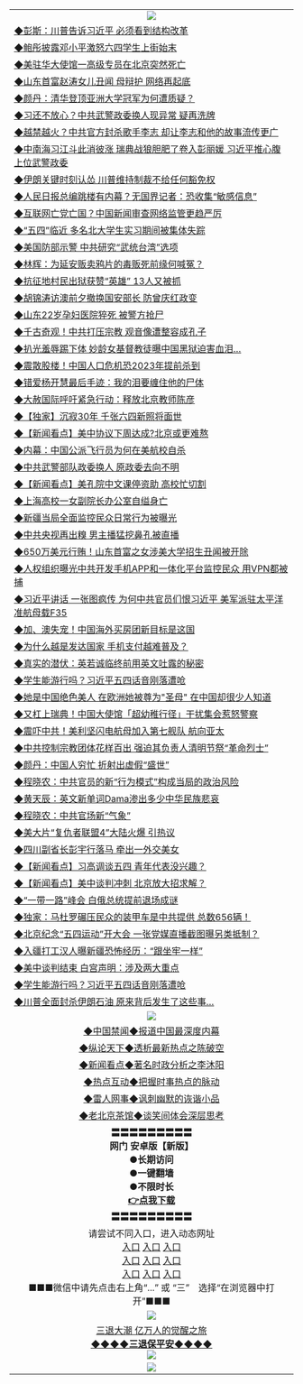 <table>
  <tr>
    <td align=center><img src="https://github.com/gyhhx/image-upload/blob/master/3.jpg" /></td>
  </tr>
  <tr>
<td align=left>
<a href="https://ctbtfdoocixoa.global.ssl.fastly.net/oo.aspx?name=c1033885&key=ofejcfaxcltk&from=gy">◆彭斯：川普告诉习近平 必须看到结构改革</a><br/></td>
  </tr>
  <tr>
<td align=left>
<a href="https://ctbtfdoocixoa.global.ssl.fastly.net/oo.aspx?name=c1033937&key=ofejcfaxcltk&from=gy">◆鲍彤披露邓小平激怒六四学生上街始末</a><br/></td>
 </tr>
  <tr>
<td align=left>
<a href="http://ctbtfdoocixoa.global.ssl.fastly.net/oo.aspx?name=c1033855&key=ofejcfaxcltk&from=gy">◆美驻华大使馆一高级专员在北京突然死亡</a><br/></td>
 </tr>
   <tr>
<td align=left>
<a href="http://ctbtfdoocixoa.global.ssl.fastly.net/oo.aspx?name=c1033917&key=ofejcfaxcltk&from=gy">◆山东首富赵涛女儿丑闻 母辩护 网络再起底</a><br/></td>
   </tr> 
  <tr>
<td align=left>
<a href="http://ctbtfdoocixoa.global.ssl.fastly.net/oo.aspx?name=c1033900&key=ofejcfaxcltk&from=gy">◆颜丹：清华登顶亚洲大学冠军为何遭质疑？</a><br/></td>
  </tr> 
 <tr>
<td align=left>
<a href="http://ctbtfdoocixoa.global.ssl.fastly.net/oo.aspx?name=c1033955&key=ofejcfaxcltk&from=gy">◆习还不放心？中共武警政委换人现异常 疑再洗牌</a><br/>
</td>
   </tr>
 <tr>
<td align=left>
<a href="http://ctbtfdoocixoa.global.ssl.fastly.net/oo.aspx?name=c1033804&key=ofejcfaxcltk&from=gy">◆越禁越火？中共官方封杀歌手李志 却让李志和他的故事流传更广</a><br/>
</td>
   </tr>
 <tr>
<td align=left>
<a href="http://ctbtfdoocixoa.global.ssl.fastly.net/oo.aspx?name=c1033854&key=ofejcfaxcltk&from=gy">◆中南海习江斗此消彼涨 瑞典战狼胆肥了卷入彭丽媛 习近平推心腹上位武警政委</a><br/></td>
  </tr>
  <tr>
<td align=left>
<a href="http://ctbtfdoocixoa.global.ssl.fastly.net/oo.aspx?name=c1033928&key=ofejcfaxcltk&from=gy">◆伊朗关键时刻认怂 川普维持制裁不给任何豁免权</a><br/></td>
 </tr>
   <tr>
<td align=left>
<a href="http://ctbtfdoocixoa.global.ssl.fastly.net/oo.aspx?name=c1033807&key=ofejcfaxcltk&from=gy">◆人民日报总编跳楼有内幕？无国界记者：恐收集“敏感信息”</a><br/>
</td>
   </tr>
 <tr>
<td align=left>
<a href="http://ctbtfdoocixoa.global.ssl.fastly.net/oo.aspx?name=c1033943&key=ofejcfaxcltk&from=gy">◆互联网亡党亡国？中国新闻审查网络监管更趋严厉</a><br/></td>
  </tr>
  <tr>
<td align=left>
<a href="http://ctbtfdoocixoa.global.ssl.fastly.net/oo.aspx?name=c1033792&key=ofejcfaxcltk&from=gy">◆“五四”临近 多名北大学生实习期间被集体失踪</a><br/></td>
 </tr>
  <tr>
<td align=left>
<a href="http://ctbtfdoocixoa.global.ssl.fastly.net/oo.aspx?name=c1033866&key=ofejcfaxcltk&from=gy">◆美国防部示警 中共研究“武统台湾”选项</a><br/></td>
 </tr>
   <tr>
<td align=left>
<a href="http://ctbtfdoocixoa.global.ssl.fastly.net/oo.aspx?name=c1033918&key=ofejcfaxcltk&from=gy">◆林辉：为延安贩卖鸦片的毒贩死前缘何喊冤？</a><br/></td>
   </tr> 
  <tr>
<td align=left>
<a href="http://ctbtfdoocixoa.global.ssl.fastly.net/oo.aspx?name=c1033899&key=ofejcfaxcltk&from=gy">◆抗征地村民出狱获赞“英雄” 13人又被抓</a><br/></td>
  </tr> 
 <tr>
<td align=left>
<a href="http://ctbtfdoocixoa.global.ssl.fastly.net/oo.aspx?name=c1033823&key=ofejcfaxcltk&from=gy">◆胡锦涛访澳前夕撤换国安部长 防曾庆红政变</a><br/>
</td>
   </tr>
 <tr>
<td align=left>
<a href="http://ctbtfdoocixoa.global.ssl.fastly.net/oo.aspx?name=c1033731&key=ofejcfaxcltk&from=gy">◆山东22岁孕妇医院猝死 被警方抢尸</a><br/>
</td>
   </tr>
 <tr>
<td align=left>
<a href="http://ctbtfdoocixoa.global.ssl.fastly.net/oo.aspx?name=c1033842&key=ofejcfaxcltk&from=gy">◆千古奇观！中共打压宗教 观音像遭整容成孔子</a><br/></td>
  </tr>
  <tr>
<td align=left>
<a href="http://ctbtfdoocixoa.global.ssl.fastly.net/oo.aspx?name=c1033891&key=ofejcfaxcltk&from=gy">◆扒光羞辱踢下体 妙龄女基督教徒曝中国黑狱迫害血泪…</a><br/></td>
 </tr>
   <tr>
<td align=left>
<a href="http://ctbtfdoocixoa.global.ssl.fastly.net/oo.aspx?name=c1033881&key=ofejcfaxcltk&from=gy">◆震散股楼！中国人口危机恐2023年提前杀到</a><br/>
</td>
   </tr>
 <tr>
<td align=left>
<a href="http://ctbtfdoocixoa.global.ssl.fastly.net/oo.aspx?name=c1033959&key=ofejcfaxcltk&from=gy">◆错爱杨开慧最后手迹：我的泪要缠住他的尸体</a><br/>
</td>
   </tr>
<tr>
<td align=left>
<a href="https://ctbtfdoocixoa.global.ssl.fastly.net/oo.aspx?name=c1033912&key=ofejcfaxcltk&from=gy">◆大赦国际呼吁紧急行动：释放北京教师陈彦</a><br/>
</td>       
  <tr>
<td align=left>
<a href="https://ctbtfdoocixoa.global.ssl.fastly.net/oo.aspx?name=c1033645&key=ofejcfaxcltk&from=gy">◆【独家】沉寂30年 千张六四新照将面世</a><br/></td>
  </tr>
  <tr>
<td align=left>
<a href="https://ctbtfdoocixoa.global.ssl.fastly.net/oo.aspx?name=c1033639&key=ofejcfaxcltk&from=gy">◆【新闻看点】美中协议下周达成?北京或更难熬</a><br/></td>
 </tr>
  <tr>
<td align=left>
<a href="http://ctbtfdoocixoa.global.ssl.fastly.net/oo.aspx?name=c1033548&key=ofejcfaxcltk&from=gy">◆内幕：中国公派飞行员为何在美航校自杀</a><br/></td>
 </tr>
   <tr>
<td align=left>
<a href="http://ctbtfdoocixoa.global.ssl.fastly.net/oo.aspx?name=c1033640&key=ofejcfaxcltk&from=gy">◆中共武警部队政委换人 原政委去向不明</a><br/></td>
   </tr> 
  <tr>
<td align=left>
<a href="http://ctbtfdoocixoa.global.ssl.fastly.net/oo.aspx?name=c1033644&key=ofejcfaxcltk&from=gy">◆【新闻看点】美孔院中文课停资助 高校忙切割</a><br/></td>
  </tr> 
 <tr>
<td align=left>
<a href="http://ctbtfdoocixoa.global.ssl.fastly.net/oo.aspx?name=c1033593&key=ofejcfaxcltk&from=gy">◆上海高校一女副院长办公室自缢身亡</a><br/>
</td>
   </tr>
 <tr>
<td align=left>
<a href="http://ctbtfdoocixoa.global.ssl.fastly.net/oo.aspx?name=c1033672&key=ofejcfaxcltk&from=gy">◆新疆当局全面监控民众日常行为被曝光</a><br/>
</td>
   </tr>
 <tr>
<td align=left>
<a href="http://ctbtfdoocixoa.global.ssl.fastly.net/oo.aspx?name=c1033632&key=ofejcfaxcltk&from=gy">◆中共央视再出糗 男主播猛挖鼻孔被直播</a><br/></td>
  </tr>
  <tr>
<td align=left>
<a href="http://ctbtfdoocixoa.global.ssl.fastly.net/oo.aspx?name=c1033656&key=ofejcfaxcltk&from=gy">◆650万美元行贿！山东首富之女涉美大学招生丑闻被开除</a><br/></td>
 </tr>
   <tr>
<td align=left>
<a href="http://ctbtfdoocixoa.global.ssl.fastly.net/oo.aspx?name=c1033549&key=ofejcfaxcltk&from=gy">◆人权组织曝光中共开发手机APP和一体化平台监控民众 用VPN都被捕</a><br/>
</td>
   </tr>
 <tr>
<td align=left>
<a href="http://ctbtfdoocixoa.global.ssl.fastly.net/oo.aspx?name=c1033590&key=ofejcfaxcltk&from=gy">◆习近平讲话 一张图疯传 为何中共官员们恨习近平 美军派驻太平洋准航母载F35</a><br/></td>
  </tr>
  <tr>
<td align=left>
<a href="http://ctbtfdoocixoa.global.ssl.fastly.net/oo.aspx?name=c1033611&key=ofejcfaxcltk&from=gy">◆加、澳失宠！中国海外买房团新目标是这国</a><br/></td>
 </tr>
  <tr>
<td align=left>
<a href="http://ctbtfdoocixoa.global.ssl.fastly.net/oo.aspx?name=c1033669&key=ofejcfaxcltk&from=gy">◆为什么越是发达国家 手机支付越难普及？</a><br/></td>
 </tr>
   <tr>
<td align=left>
<a href="http://ctbtfdoocixoa.global.ssl.fastly.net/oo.aspx?name=c1033518&key=ofejcfaxcltk&from=gy">◆真实的潜伏：英若诚临终前用英文吐露的秘密</a><br/></td>
   </tr> 
  <tr>
<td align=left>
<a href="http://ctbtfdoocixoa.global.ssl.fastly.net/oo.aspx?name=c1033316&key=ofejcfaxcltk&from=gy">◆学生能游行吗？习近平五四话音刚落遭呛</a><br/></td>
  </tr> 
 <tr>
<td align=left>
<a href="http://ctbtfdoocixoa.global.ssl.fastly.net/oo.aspx?name=c1033569&key=ofejcfaxcltk&from=gy">◆她是中国绝色美人 在欧洲她被尊为"圣母" 在中国却很少人知道</a><br/>
</td>
   </tr>
 <tr>
<td align=left>
<a href="http://ctbtfdoocixoa.global.ssl.fastly.net/oo.aspx?name=c1033626&key=ofejcfaxcltk&from=gy">◆又杠上瑞典！中国大使馆「超幼稚行径」干扰集会惹怒警察</a><br/>
</td>
   </tr>
 <tr>
<td align=left>
<a href="http://ctbtfdoocixoa.global.ssl.fastly.net/oo.aspx?name=c1033624&key=ofejcfaxcltk&from=gy">◆震吓中共！美利坚闪电航母加入第七舰队 航向亚太</a><br/></td>
  </tr>
  <tr>
<td align=left>
<a href="http://ctbtfdoocixoa.global.ssl.fastly.net/oo.aspx?name=c1033586&key=ofejcfaxcltk&from=gy">◆中共控制宗教团体花样百出 强迫其负责人清明节祭“革命烈士”</a><br/></td>
 </tr>
   <tr>
<td align=left>
<a href="http://ctbtfdoocixoa.global.ssl.fastly.net/oo.aspx?name=c1033658&key=ofejcfaxcltk&from=gy">◆颜丹：中国人穷忙 折射出虚假“盛世”</a><br/>
</td>
   </tr>
 <tr>
<td align=left>
<a href="http://ctbtfdoocixoa.global.ssl.fastly.net/oo.aspx?name=c1033587&key=ofejcfaxcltk&from=gy">◆程晓农：中共官员的新“行为模式”构成当局的政治风险</a><br/>
</td>
   </tr>
<tr>
<td align=left>
<a href="https://ctbtfdoocixoa.global.ssl.fastly.net/oo.aspx?name=c1033655&key=ofejcfaxcltk&from=gy">◆黄天辰：英文新单词Dama渗出多少中华民族悲哀</a><br/>
</td>       
  <tr>
<td align=left>
<a href="https://ctbtfdoocixoa.global.ssl.fastly.net/oo.aspx?name=c1033242&key=ofejcfaxcltk&from=gy">◆程晓农：中共官场新“气象”</a><br/></td>
  </tr>
  <tr>
<td align=left>
<a href="https://ctbtfdoocixoa.global.ssl.fastly.net/oo.aspx?name=c1033375&key=ofejcfaxcltk&from=gy">◆美大片“复仇者联盟4”大陆火爆 引热议</a><br/></td>
 </tr>
  <tr>
<td align=left>
<a href="http://ctbtfdoocixoa.global.ssl.fastly.net/oo.aspx?name=c1033417&key=ofejcfaxcltk&from=gy">◆四川副省长彭宇行落马 牵出一外交美女</a><br/></td>
 </tr>
   <tr>
<td align=left>
<a href="http://ctbtfdoocixoa.global.ssl.fastly.net/oo.aspx?name=c1033380&key=ofejcfaxcltk&from=gy">◆【新闻看点】习高调谈五四 青年代表没兴趣？</a><br/></td>
   </tr> 
  <tr>
<td align=left>
<a href="http://ctbtfdoocixoa.global.ssl.fastly.net/oo.aspx?name=c1033358&key=ofejcfaxcltk&from=gy">◆【新闻看点】美中谈判冲刺 北京放大招求解？</a><br/></td>
  </tr> 
 <tr>
<td align=left>
<a href="http://ctbtfdoocixoa.global.ssl.fastly.net/oo.aspx?name=c1033416&key=ofejcfaxcltk&from=gy">◆“一带一路”峰会 白俄总统提前退场成谜</a><br/>
</td>
   </tr>
 <tr>
<td align=left>
<a href="http://ctbtfdoocixoa.global.ssl.fastly.net/oo.aspx?name=c1033334&key=ofejcfaxcltk&from=gy">◆独家：马杜罗碾压民众的装甲车是中共提供 总数656辆！</a><br/>
</td>
   </tr>
 <tr>
<td align=left>
<a href="http://ctbtfdoocixoa.global.ssl.fastly.net/oo.aspx?name=c1033286&key=ofejcfaxcltk&from=gy">◆北京纪念“五四运动”开大会 一张党媒直播截图曝另类抵制？</a><br/></td>
  </tr>
  <tr>
<td align=left>
<a href="http://ctbtfdoocixoa.global.ssl.fastly.net/oo.aspx?name=c1033112&key=ofejcfaxcltk&from=gy">◆入疆打工汉人曝新疆恐怖经历：“跟坐牢一样”</a><br/></td>
 </tr>
   <tr>
<td align=left>
<a href="http://ctbtfdoocixoa.global.ssl.fastly.net/oo.aspx?name=c1033335&key=ofejcfaxcltk&from=gy">◆美中谈判结束 白宫声明：涉及两大重点</a><br/>
</td>
   </tr>
 <tr>
<td align=left>
<a href="http://ctbtfdoocixoa.global.ssl.fastly.net/oo.aspx?name=c1033316&key=ofejcfaxcltk&from=gy">◆学生能游行吗？习近平五四话音刚落遭呛</a><br/></td>
  </tr>
  <tr>
<td align=left>
<a href="http://ctbtfdoocixoa.global.ssl.fastly.net/oo.aspx?name=c1033339&key=ofejcfaxcltk&from=gy">◆川普全面封杀伊朗石油 原来背后发生了这些事…</a><br/></td>
 </tr>
  <tr>
    <td align=center><img src="https://github.com/gyhhx/image-upload/blob/master/2.jpg" /></td>
  </tr>
  <tr>
  <td align=center>
<a href="http://ctbtfdoocixoa.global.ssl.fastly.net/oo.aspx?name=c816860&key=ofejcfaxcltk&from=gy&tag=99733110">◆中国禁闻◆报道中国最深度内幕</a><br/>
   </tr>
  <tr>
     <td align=center>
<a href="http://ctbtfdoocixoa.global.ssl.fastly.net/oo.aspx?name=c816855&key=ofejcfaxcltk&from=gy&tag=997110">◆纵论天下◆透析最新热点之陈破空</a><br/>
   </tr>
   <tr>
      <td align=center>
<a href="http://ctbtfdoocixoa.global.ssl.fastly.net/oo.aspx?name=c838308&key=ofejcfaxcltk&from=gy&tag=9973110">◆新闻看点◆著名时政分析之李沐阳</a><br/>
   </tr>
   <tr>
     <td align=center>
<a href="http://ctbtfdoocixoa.global.ssl.fastly.net/oo.aspx?name=c816852&key=ofejcfaxcltk&from=gy&tag=9733110">◆热点互动◆把握时事热点的脉动</a><br/>
   </tr>
   <tr>
      <td align=center>
<a href="http://ctbtfdoocixoa.global.ssl.fastly.net/oo.aspx?name=c816694&key=ofejcfaxcltk&from=gy&tag=93310">◆雷人网事◆讽刺幽默的诙谐小品</a><br/>
   </tr>
   <tr>
    <td align=center>
<a href="http://ctbtfdoocixoa.global.ssl.fastly.net/oo.aspx?name=c816650&key=ofejcfaxcltk&from=gy&tag=9973110">◆老北京茶馆◆谈笑间体会深层思考</a><br/>
   </tr>
   <tr>
    <td align=center>
 <b>〓〓〓〓〓〓〓〓〓<br/>网门 安卓版【新版】<br/> ●长期访问<br/> ●一键翻墙<br/>  ●不限时长<br/> 
 <a href="https://share.weiyun.com/5t5Ch7c">👉<b>点我下载</a><br/>〓〓〓〓〓〓〓〓〓<br/>
    </td>
    </tr>
   <tr>
    <td align=center>请尝试不同入口，进入动态网址<br/>
      <a href="https://s3.us-east-2.amazonaws.com/ogateo/show.htm">入口</a>
      <a href="https://s3.ca-central-1.amazonaws.com/ogatec/show.htm">入口</a>
      <a href="https://s3.ap-southeast-2.amazonaws.com/ogatey/show.htm">入口</a><br/>
      <a href="https://s3.ap-northeast-2.amazonaws.com/ogates/show.htm">入口</a>
      <a href="https://s3.eu-central-1.amazonaws.com/ogatef/show.htm">入口</a>
      <a href="https://s3.ap-south-1.amazonaws.com/ogatem/show.htm">入口</a><br/>
      <a href="https://s3-us-west-1.amazonaws.com/ogaten/show.htm">入口</a>
      <a href="https://s3.eu-west-2.amazonaws.com/ogatel/show.htm">入口</a>
      <a href="https://s3.ap-northeast-1.amazonaws.com/ogatet/show.htm">入口</a><br/>
      ■■■微信中请先点击右上角“...” 或 “三”　选择“在浏览器中打开”■■■<b><br/>
    </td>
  </tr>
  <tr>
    <td align=center><img src="https://github.com/gyhhx/image-upload/blob/master/3.jpg" /> </td>
</tr>
  <tr>  
  <td align=center>
  <a href="http://ctbtfdoocixoa.global.ssl.fastly.net/oo.aspx?name=c894205&key=ofejcfaxcltk&from=gy&tag=9973110">三退大潮 亿万人的觉醒之旅</a><br/>
      <a href="http://ctbtfdoocixoa.global.ssl.fastly.net/oo.aspx?name=ogQuit.aspx&key=ofejcfaxcltk&from=gy"><b>◆◆◆◆三退保平安◆◆◆◆<br/></a>
      <img src="https://github.com/gyhhx/image-upload/blob/master/3t.jpg" /><br/>
      </td>
  </tr>
   <tr>
    <td align=center><img src="https://raw.githubusercontent.com/oGate2/Up/master/oGate_640.jpg"/></td>
  </tr>
</table>


